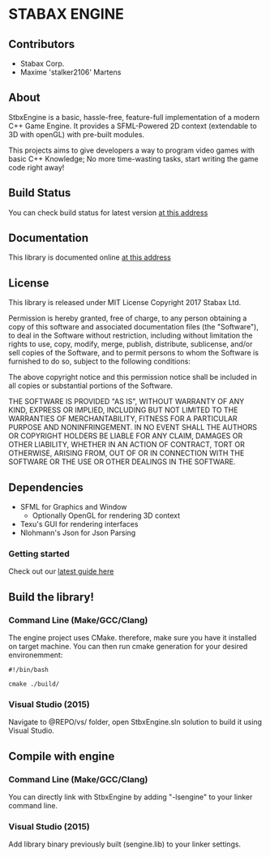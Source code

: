 # STABAX ENGINE #

## Contributors ##
+ Stabax Corp.
+ Maxime 'stalker2106' Martens

## About ##
StbxEngine is a basic, hassle-free, feature-full implementation of a modern C++ Game Engine.
It provides a SFML-Powered 2D context (extendable to 3D with openGL) with pre-built modules.

This projects aims to give developers a way to program video games with basic C++ Knowledge;
No more time-wasting tasks, start writing the game code right away!

## Build Status ##

You can check build status for latest version [at this address](http://stabax.org/stbxengine/)

## Documentation ##

This library is documented online [at this address](http://stabax.org/doc/stbxengine/)

## License ##

This library is released under MIT License
Copyright 2017 Stabax Ltd.

Permission is hereby granted, free of charge, to any person obtaining a copy of this software and associated documentation files (the "Software"), to deal in the Software without restriction, including without limitation the rights to use, copy, modify, merge, publish, distribute, sublicense, and/or sell copies of the Software, and to permit persons to whom the Software is furnished to do so, subject to the following conditions:

The above copyright notice and this permission notice shall be included in all copies or substantial portions of the Software.

THE SOFTWARE IS PROVIDED "AS IS", WITHOUT WARRANTY OF ANY KIND, EXPRESS OR IMPLIED, INCLUDING BUT NOT LIMITED TO THE WARRANTIES OF MERCHANTABILITY, FITNESS FOR A PARTICULAR PURPOSE AND NONINFRINGEMENT. IN NO EVENT SHALL THE AUTHORS OR COPYRIGHT HOLDERS BE LIABLE FOR ANY CLAIM, DAMAGES OR OTHER LIABILITY, WHETHER IN AN ACTION OF CONTRACT, TORT OR OTHERWISE, ARISING FROM, OUT OF OR IN CONNECTION WITH THE SOFTWARE OR THE USE OR OTHER DEALINGS IN THE SOFTWARE.

## Dependencies ##
+ SFML for Graphics and Window
  * Optionally OpenGL for rendering 3D context
+ Texu's GUI for rendering interfaces
+ Nlohmann's Json for Json Parsing


### Getting started ###

Check out our [latest guide here](http://stabax.org/stbxengine/doc/md_doc_GettingStarted.html)

## Build the library! ##

### Command Line (Make/GCC/Clang)

The engine project uses CMake. therefore, make sure you have it installed on target machine.
You can then run cmake generation for your desired environemment:

    #!/bin/bash

    cmake ./build/

### Visual Studio (2015)

Navigate to @REPO/vs/ folder, open StbxEngine.sln solution to build it using Visual Studio.

## Compile with engine ##

### Command Line (Make/GCC/Clang)

You can directly link with StbxEngine by adding "-lsengine" to your linker command line.

### Visual Studio (2015)

Add library binary previously built (sengine.lib) to your linker settings.